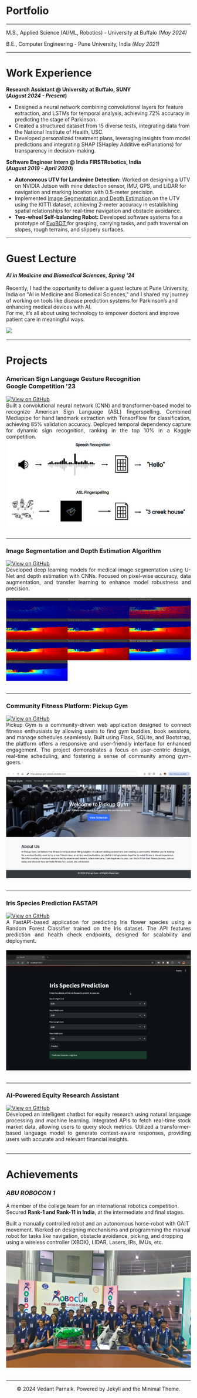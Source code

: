 # Portfolio
---

M.S., Applied Science (AI/ML, Robotics) - University at Buffalo  _(May 2024)_ <br>

B.E., Computer Engineering - Pune University, India  _(May 2021)_

---

# Work Experience
**Research Assistant @ University at Buffalo, SUNY <br> (_August 2024 - Present_)**
- Designed a neural network combining convolutional layers for feature extraction, and LSTMs for temporal analysis, achieving 72% accuracy in predicting the stage of Parkinson.
- Created a structured dataset from 15 diverse tests, integrating data from the National Institute of Health, USC.
- Developed personalized treatment plans, leveraging insights from model predictions and integrating SHAP (SHapley Additive exPlanations) for transparency in decision-making.

**Software Engineer Intern @ India FIRSTRobotics, India <br> (_August 2019 - April 2020_)**
- **Autonomous UTV for Landmine Detection:** Worked on designing a UTV on NVIDIA Jetson with mine detection sensor, IMU, GPS, and LiDAR for navigation and marking location with 0.5-meter precision.
- Implemented <a href="https://github.com/vedantparnaik/Image-Segmentation-Depth-Estimation-for-UTV" target="_blank">
  Image Segmentation and Depth Estimation
</a> on the UTV using the KITTI dataset, achieving 2-meter accuracy in establishing spatial relationships for real-time navigation and obstacle avoidance.
- **Two-wheel Self-balancing Robot:** Developed software systems for a prototype of <a href="https://www.iml.fraunhofer.de/en/fields_of_activity/material-flow-systems/iot-and-embedded-systems/evobot.html" target="_blank"> EvoBOT </a> for grasping, carrying tasks, and path traversal on slopes, rough terrains, and slippery surfaces.

---

# Guest Lecture

#### _AI in Medicine and Biomedical Sciences, Spring '24_

Recently, I had the opportunity to deliver a guest lecture at Pune University, India on "AI in Medicine and Biomedical Sciences," and I shared my journey of working on tools like disease prediction systems for Parkinson’s and enhancing medical devices with AI. <br> For me, it’s all about using technology to empower doctors and improve patient care in meaningful ways.

<a href="AI in MBS.pdf" target="_blank">
  <img src="https://img.shields.io/badge/Check_out_my_Lecture!-8A2BE2">
</a>

---

# Projects 

### American Sign Language Gesture Recognition <br> Google Competition '23

<a href="https://github.com/vedantparnaik/ASL-American-Sign-Language-Fingerspelling-Recognition" target="_blank">
  <img src="https://img.shields.io/badge/GitHub-View_on_GitHub-blue?logo=GitHub" alt="View on GitHub">
</a>


<div style="text-align: justify">Built a convolutional neural network (CNN) and transformer-based model to recognize American Sign Language (ASL) fingerspelling. Combined Mediapipe for hand landmark extraction with TensorFlow for classification, achieving 85% validation accuracy. Deployed temporal dependency capture for dynamic sign recognition, ranking in the top 10% in a Kaggle competition.</div>

<center><img src="images/asl.jpg"/></center>
<br>

---

### Image Segmentation and Depth Estimation Algorithm

<a href="https://github.com/vedantparnaik/Image-Segmentation-Depth-Estimation-for-UTV" target="_blank">
  <img src="https://img.shields.io/badge/GitHub-View_on_GitHub-blue?logo=GitHub" alt="View on GitHub">
</a>

<div style="text-align: justify">Developed deep learning models for medical image segmentation using U-Net and depth estimation with CNNs. Focused on pixel-wise accuracy, data augmentation, and transfer learning to enhance model robustness and precision.</div>
<br>
<center><img src="images/show_process.png"></center>
<br>

---

### Community Fitness Platform: Pickup Gym

<a href="https://github.com/vedantparnaik/pickup_gym_website" target="_blank">
  <img src="https://img.shields.io/badge/GitHub-View_on_GitHub-blue?logo=GitHub" alt="View on GitHub">
</a>

<div style="text-align: justify">Pickup Gym is a community-driven web application designed to connect fitness enthusiasts by allowing users to find gym buddies, book sessions, and manage schedules seamlessly. Built using Flask, SQLite, and Bootstrap, the platform offers a responsive and user-friendly interface for enhanced engagement. The project demonstrates a focus on user-centric design, real-time scheduling, and fostering a sense of community among gym-goers.</div>
<br>
<center><img src="images/Landing Page.png"/></center>
<br>

---
<!--
### Predict Breast Cancer with RF, PCA and SVM using Python

[![Open Notebook](https://img.shields.io/badge/Jupyter-Open_Notebook-blue?logo=Jupyter)](projects/breast-cancer.html)
[![View on GitHub](https://img.shields.io/badge/GitHub-View_on_GitHub-blue?logo=GitHub)](https://github.com/chriskhanhtran/predict-breast-cancer-with-rf-pca-svm/blob/master/breast-cancer.ipynb)

<div style="text-align: justify">In this project I am going to perform comprehensive EDA on the breast cancer dataset, then transform the data using Principal Components Analysis (PCA) and use Support Vector Machine (SVM) model to predict whether a patient has breast cancer.</div>
<br>
<center><img src="images/breast-cancer.png"/></center>
<br>

--- -->

### Iris Species Prediction FASTAPI

<a href="https://github.com/vedantparnaik/IRIS-classification-with-FastAPI" target="_blank">
  <img src="https://img.shields.io/badge/GitHub-View_on_GitHub-blue?logo=GitHub" alt="View on GitHub">
</a>

<div style="text-align: justify">A FastAPI-based application for predicting Iris flower species using a Random Forest Classifier trained on the Iris dataset. The API features prediction and health check endpoints, designed for scalability and deployment.</div>
<br>
<center><img src="images/iris_landing_page.png"/></center>
<br>

---

### AI-Powered Equity Research Assistant

<a href="https://github.com/vedantparnaik/Chat-with-PDF--AI-Powered-Chatbot" target="_blank">
  <img src="https://img.shields.io/badge/GitHub-View_on_GitHub-blue?logo=GitHub" alt="View on GitHub">
</a>

<div style="text-align: justify">Developed an intelligent chatbot for equity research using natural language processing and machine learning. Integrated APIs to fetch real-time stock market data, allowing users to query stock metrics. Utilized a transformer-based language model to generate context-aware responses, providing users with accurate and relevant financial insights.</div>

<br>

---

# Achievements

### _ABU ROBOCON 1_

A member of the college team for an international robotics competition.  
Secured **Rank-1 and Rank-11 in India**, at the intermediate and final stages.

Built a manually controlled robot and an autonomous horse-robot with GAIT movement.
Worked on designing mechanisms and programming the manual robot for tasks
like navigation, obstacle avoidance, picking, and dropping using a wireless controller (XBOX), LIDAR, Lasers, IRs, IMUs, etc.

<center><img src="images/IMG_8568.jpg"/></center>
<br>

---

<center>© 2024 Vedant Parnaik. Powered by Jekyll and the Minimal Theme.</center>
